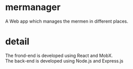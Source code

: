 # mermanager
A Web app which manages the mermen in different places.

# detail
The frond-end is developed using React and MobX.<br>
The back-end is developed using Node.js and Express.js
